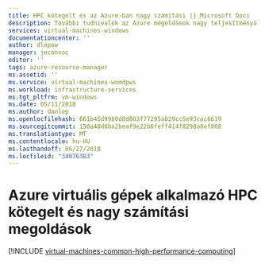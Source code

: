 ```yaml
---
title: HPC kötegelt és az Azure-ban nagy számítási |} Microsoft Docs
description: További tudnivalók az Azure megoldások nagy teljesítményű számítástechnikai (HPC), kötegelt és nagy számítási feladatok Azure virtuális gépeken futó és a szolgáltatások számítást.
services: virtual-machines-windows
documentationcenter: ''
author: dlepow
manager: jeconnoc
editor: ''
tags: azure-resource-manager
ms.assetid: ''
ms.service: virtual-machines-womdpws
ms.workload: infrastructure-services
ms.tgt_pltfrm: vm-windows
ms.date: 05/11/2018
ms.author: danlep
ms.openlocfilehash: 661b45d9960d8d803f77295ab29cc5e93cac6619
ms.sourcegitcommit: 150a40d8ba2beaf9e22b6feff414f8298a8ef868
ms.translationtype: MT
ms.contentlocale: hu-HU
ms.lasthandoff: 06/27/2018
ms.locfileid: "34076383"
---
```

# <a name="hpc-batch-and-big-compute-solutions-using-azure-vms"></a>Azure virtuális gépek alkalmazó HPC kötegelt és nagy számítási megoldások

[!INCLUDE [virtual-machines-common-high-performance-computing](../../../includes/virtual-machines-common-high-performance-computing.md)]
